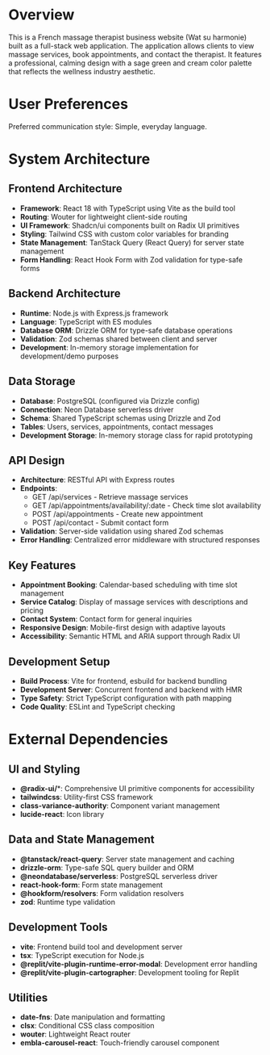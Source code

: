 # Overview

This is a French massage therapist business website (Wat su harmonie) built as a full-stack web application. The application allows clients to view massage services, book appointments, and contact the therapist. It features a professional, calming design with a sage green and cream color palette that reflects the wellness industry aesthetic.

# User Preferences

Preferred communication style: Simple, everyday language.

# System Architecture

## Frontend Architecture
- **Framework**: React 18 with TypeScript using Vite as the build tool
- **Routing**: Wouter for lightweight client-side routing
- **UI Framework**: Shadcn/ui components built on Radix UI primitives
- **Styling**: Tailwind CSS with custom color variables for branding
- **State Management**: TanStack Query (React Query) for server state management
- **Form Handling**: React Hook Form with Zod validation for type-safe forms

## Backend Architecture
- **Runtime**: Node.js with Express.js framework
- **Language**: TypeScript with ES modules
- **Database ORM**: Drizzle ORM for type-safe database operations
- **Validation**: Zod schemas shared between client and server
- **Development**: In-memory storage implementation for development/demo purposes

## Data Storage
- **Database**: PostgreSQL (configured via Drizzle config)
- **Connection**: Neon Database serverless driver
- **Schema**: Shared TypeScript schemas using Drizzle and Zod
- **Tables**: Users, services, appointments, contact messages
- **Development Storage**: In-memory storage class for rapid prototyping

## API Design
- **Architecture**: RESTful API with Express routes
- **Endpoints**: 
  - GET /api/services - Retrieve massage services
  - GET /api/appointments/availability/:date - Check time slot availability
  - POST /api/appointments - Create new appointment
  - POST /api/contact - Submit contact form
- **Validation**: Server-side validation using shared Zod schemas
- **Error Handling**: Centralized error middleware with structured responses

## Key Features
- **Appointment Booking**: Calendar-based scheduling with time slot management
- **Service Catalog**: Display of massage services with descriptions and pricing
- **Contact System**: Contact form for general inquiries
- **Responsive Design**: Mobile-first design with adaptive layouts
- **Accessibility**: Semantic HTML and ARIA support through Radix UI

## Development Setup
- **Build Process**: Vite for frontend, esbuild for backend bundling
- **Development Server**: Concurrent frontend and backend with HMR
- **Type Safety**: Strict TypeScript configuration with path mapping
- **Code Quality**: ESLint and TypeScript checking

# External Dependencies

## UI and Styling
- **@radix-ui/***: Comprehensive UI primitive components for accessibility
- **tailwindcss**: Utility-first CSS framework
- **class-variance-authority**: Component variant management
- **lucide-react**: Icon library

## Data and State Management
- **@tanstack/react-query**: Server state management and caching
- **drizzle-orm**: Type-safe SQL query builder and ORM
- **@neondatabase/serverless**: PostgreSQL serverless driver
- **react-hook-form**: Form state management
- **@hookform/resolvers**: Form validation resolvers
- **zod**: Runtime type validation

## Development Tools
- **vite**: Frontend build tool and development server
- **tsx**: TypeScript execution for Node.js
- **@replit/vite-plugin-runtime-error-modal**: Development error handling
- **@replit/vite-plugin-cartographer**: Development tooling for Replit

## Utilities
- **date-fns**: Date manipulation and formatting
- **clsx**: Conditional CSS class composition
- **wouter**: Lightweight React router
- **embla-carousel-react**: Touch-friendly carousel component
